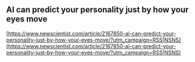 ## AI can predict your personality just by how your eyes move
  
  [https://www.newscientist.com/article/2167850-ai-can-predict-your-personality-just-by-how-your-eyes-move/?utm_campaign=RSS|NSNS](https://www.newscientist.com/article/2167850-ai-can-predict-your-personality-just-by-how-your-eyes-move/?utm_campaign=RSS|NSNS)
